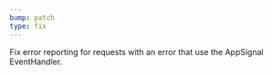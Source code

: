 ```yaml
---
bump: patch
type: fix
---
```


Fix error reporting for requests with an error that use the AppSignal EventHandler.
